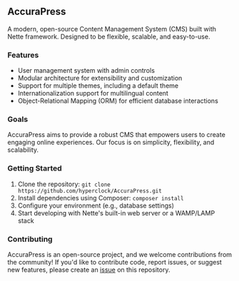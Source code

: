 AccuraPress
-----------

A modern, open-source Content Management System (CMS) built with Nette framework. Designed to be flexible, scalable, and easy-to-use.

### Features

* User management system with admin controls
* Modular architecture for extensibility and customization
* Support for multiple themes, including a default theme
* Internationalization support for multilingual content
* Object-Relational Mapping (ORM) for efficient database interactions

### Goals

AccuraPress aims to provide a robust CMS that empowers users to create engaging online experiences. Our focus is on simplicity, flexibility, and scalability.

### Getting Started

1. Clone the repository: `git clone https://github.com/hyperclock/AccuraPress.git`
2. Install dependencies using Composer: `composer install`
3. Configure your environment (e.g., database settings)
4. Start developing with Nette's built-in web server or a WAMP/LAMP stack

### Contributing

AccuraPress is an open-source project, and we welcome contributions from the community! If you'd like to contribute code, report issues, or suggest new features, please create an [issue](../../issues) on this repository.

